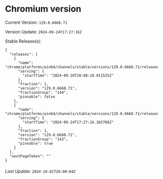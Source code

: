 # Chromium version

Current Version: `129.0.6668.71`

Version Update: `2024-09-24T17:27:16Z`

Stable Release(s):
```
{
  "releases": [
    {
      "name": "chrome/platforms/win64/channels/stable/versions/129.0.6668.71/releases/1727381290",
      "serving": {
        "startTime": "2024-09-26T20:08:10.811525Z"
      },
      "fraction": 1,
      "version": "129.0.6668.71",
      "fractionGroup": "144",
      "pinnable": false
    },
    {
      "name": "chrome/platforms/win64/channels/stable/versions/129.0.6668.71/releases/1727198836",
      "serving": {
        "startTime": "2024-09-24T17:27:16.102768Z"
      },
      "fraction": 1,
      "version": "129.0.6668.71",
      "fractionGroup": "143",
      "pinnable": true
    }
  ],
  "nextPageToken": ""
}
```

###### Last Update: `2024-10-01T20:00:04Z`
        